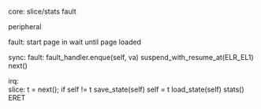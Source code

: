 

core:
  slice/stats
  fault
  
peripheral
  
  
  
  
fault:
  start page in
  wait until page loaded
    
  
sync:
    fault:
      fault_handler.enque(self, va)
      suspend_with_resume_at(ELR_EL1)
      next()
  
irq:    
    slice:
      t = next();
      if self != t
        save_state(self)
        self = t
        load_state(self)
      stats()
      ERET
      
      
    
    
    
  
  